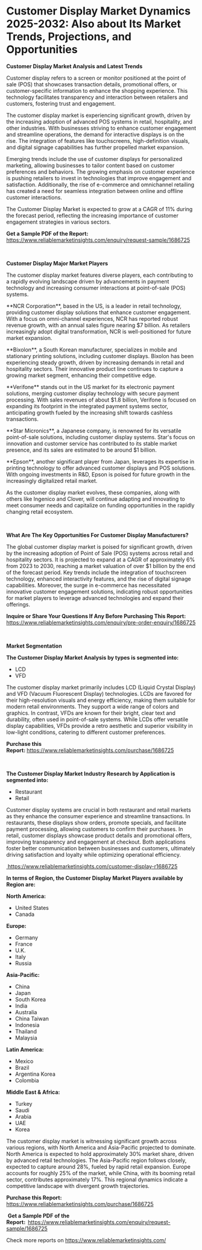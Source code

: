 <p><h1>Customer Display Market Dynamics 2025-2032: Also about Its Market Trends, Projections, and Opportunities</h1></p><p><strong>Customer Display Market Analysis and Latest Trends</strong></p>
<p><p>Customer display refers to a screen or monitor positioned at the point of sale (POS) that showcases transaction details, promotional offers, or customer-specific information to enhance the shopping experience. This technology facilitates transparency and interaction between retailers and customers, fostering trust and engagement.</p><p>The customer display market is experiencing significant growth, driven by the increasing adoption of advanced POS systems in retail, hospitality, and other industries. With businesses striving to enhance customer engagement and streamline operations, the demand for interactive displays is on the rise. The integration of features like touchscreens, high-definition visuals, and digital signage capabilities has further propelled market expansion.</p><p>Emerging trends include the use of customer displays for personalized marketing, allowing businesses to tailor content based on customer preferences and behaviors. The growing emphasis on customer experience is pushing retailers to invest in technologies that improve engagement and satisfaction. Additionally, the rise of e-commerce and omnichannel retailing has created a need for seamless integration between online and offline customer interactions.</p><p>The Customer Display Market is expected to grow at a CAGR of 11% during the forecast period, reflecting the increasing importance of customer engagement strategies in various sectors.</p></p>
<p><strong>Get a Sample PDF of the Report:&nbsp;</strong> <a href="https://www.reliablemarketinsights.com/enquiry/request-sample/1686725?utm_campaign=3064&utm_medium=2&utm_source=Github&utm_content=ia&utm_term=08042025&utm_id=customer-display">https://www.reliablemarketinsights.com/enquiry/request-sample/1686725</a></p>
<p>&nbsp;</p>
<p><strong>Customer Display Major Market Players</strong></p>
<p><p>The customer display market features diverse players, each contributing to a rapidly evolving landscape driven by advancements in payment technology and increasing consumer interactions at point-of-sale (POS) systems.</p><p>**NCR Corporation**, based in the US, is a leader in retail technology, providing customer display solutions that enhance customer engagement. With a focus on omni-channel experiences, NCR has reported robust revenue growth, with an annual sales figure nearing $7 billion. As retailers increasingly adopt digital transformation, NCR is well-positioned for future market expansion.</p><p>**Bixolon**, a South Korean manufacturer, specializes in mobile and stationary printing solutions, including customer displays. Bixolon has been experiencing steady growth, driven by increasing demands in retail and hospitality sectors. Their innovative product line continues to capture a growing market segment, enhancing their competitive edge.</p><p>**Verifone** stands out in the US market for its electronic payment solutions, merging customer display technology with secure payment processing. With sales revenues of about $1.8 billion, Verifone is focused on expanding its footprint in the integrated payment systems sector, anticipating growth fueled by the increasing shift towards cashless transactions.</p><p>**Star Micronics**, a Japanese company, is renowned for its versatile point-of-sale solutions, including customer display systems. Star's focus on innovation and customer service has contributed to its stable market presence, and its sales are estimated to be around $1 billion.</p><p>**Epson**, another significant player from Japan, leverages its expertise in printing technology to offer advanced customer displays and POS solutions. With ongoing investments in R&D, Epson is poised for future growth in the increasingly digitalized retail market.</p><p>As the customer display market evolves, these companies, along with others like Ingenico and Clover, will continue adapting and innovating to meet consumer needs and capitalize on funding opportunities in the rapidly changing retail ecosystem.</p></p>
<p>&nbsp;</p>
<p><strong>What Are The Key Opportunities For Customer Display Manufacturers?</strong></p>
<p><p>The global customer display market is poised for significant growth, driven by the increasing adoption of Point of Sale (POS) systems across retail and hospitality sectors. It is projected to expand at a CAGR of approximately 6% from 2023 to 2030, reaching a market valuation of over $1 billion by the end of the forecast period. Key trends include the integration of touchscreen technology, enhanced interactivity features, and the rise of digital signage capabilities. Moreover, the surge in e-commerce has necessitated innovative customer engagement solutions, indicating robust opportunities for market players to leverage advanced technologies and expand their offerings.</p></p>
<p><strong>Inquire or Share Your Questions If Any Before Purchasing This Report:</strong> <a href="https://www.reliablemarketinsights.com/enquiry/pre-order-enquiry/1686725?utm_campaign=3064&utm_medium=2&utm_source=Github&utm_content=ia&utm_term=08042025&utm_id=customer-display">https://www.reliablemarketinsights.com/enquiry/pre-order-enquiry/1686725</a></p>
<p>&nbsp;</p>
<p><strong>Market Segmentation</strong></p>
<p><strong>The Customer Display Market Analysis by types is segmented into:</strong></p>
<p><ul><li>LCD</li><li>VFD</li></ul></p>
<p><p>The customer display market primarily includes LCD (Liquid Crystal Display) and VFD (Vacuum Fluorescent Display) technologies. LCDs are favored for their high-resolution visuals and energy efficiency, making them suitable for modern retail environments. They support a wide range of colors and graphics. In contrast, VFDs are known for their bright, clear text and durability, often used in point-of-sale systems. While LCDs offer versatile display capabilities, VFDs provide a retro aesthetic and superior visibility in low-light conditions, catering to different customer preferences.</p></p>
<p><strong>Purchase this Report:&nbsp;</strong><a href="https://www.reliablemarketinsights.com/purchase/1686725?utm_campaign=3064&utm_medium=2&utm_source=Github&utm_content=ia&utm_term=08042025&utm_id=customer-display">https://www.reliablemarketinsights.com/purchase/1686725</a></p>
<p>&nbsp;</p>
<p><strong>The Customer Display Market Industry Research by Application is segmented into:</strong></p>
<p><ul><li>Restaurant</li><li>Retail</li></ul></p>
<p><p>Customer display systems are crucial in both restaurant and retail markets as they enhance the consumer experience and streamline transactions. In restaurants, these displays show orders, promote specials, and facilitate payment processing, allowing customers to confirm their purchases. In retail, customer displays showcase product details and promotional offers, improving transparency and engagement at checkout. Both applications foster better communication between businesses and customers, ultimately driving satisfaction and loyalty while optimizing operational efficiency.</p></p>
<p><a href="https://www.reliablemarketinsights.com/customer-display-r1686725?utm_campaign=3064&utm_medium=2&utm_source=Github&utm_content=ia&utm_term=08042025&utm_id=customer-display">&nbsp;https://www.reliablemarketinsights.com/customer-display-r1686725</a></p>
<p><strong>In terms of Region, the Customer Display Market Players available by Region are:</strong></p>
<p>
    <p> <strong> North America: </strong>
        <ul>
            <li>United States</li>
            <li>Canada</li>
        </ul>
        </p> 
    <p> <strong> Europe: </strong>
        <ul>
            <li>Germany</li>
            <li>France</li>
            <li>U.K.</li>
            <li>Italy</li>
            <li>Russia</li>
        </ul>
        </p> 
    <p> <strong> Asia-Pacific: </strong>
        <ul>
            <li>China</li>
            <li>Japan</li>
            <li>South Korea</li>
            <li>India</li>
            <li>Australia</li>
            <li>China Taiwan</li>
            <li>Indonesia</li>
            <li>Thailand</li>
            <li>Malaysia</li>
        </ul>
        </p> 
    <p> <strong> Latin America: </strong>
        <ul>
            <li>Mexico</li>
            <li>Brazil</li>
            <li>Argentina Korea</li>
            <li>Colombia</li>
        </ul>
        </p> 
    <p> <strong> Middle East & Africa: </strong>
        <ul>
            <li>Turkey</li>
            <li>Saudi</li>
            <li>Arabia</li>
            <li>UAE</li>
            <li>Korea</li>
        </ul>
    </p>
    </p>
<p><p>The customer display market is witnessing significant growth across various regions, with North America and Asia-Pacific projected to dominate. North America is expected to hold approximately 30% market share, driven by advanced retail technologies. The Asia-Pacific region follows closely, expected to capture around 28%, fueled by rapid retail expansion. Europe accounts for roughly 25% of the market, while China, with its booming retail sector, contributes approximately 17%. This regional dynamics indicate a competitive landscape with divergent growth trajectories.</p></p>
<p><strong>Purchase this Report: </strong><a href="https://www.reliablemarketinsights.com/purchase/1686725?utm_campaign=3064&utm_medium=2&utm_source=Github&utm_content=ia&utm_term=08042025&utm_id=customer-display">https://www.reliablemarketinsights.com/purchase/1686725</a></p>
<p>&nbsp;<strong>Get a Sample PDF of the Report:&nbsp;&nbsp;</strong><a href="https://www.reliablemarketinsights.com/enquiry/request-sample/1686725?utm_campaign=3064&utm_medium=2&utm_source=Github&utm_content=ia&utm_term=08042025&utm_id=customer-display">https://www.reliablemarketinsights.com/enquiry/request-sample/1686725</a></p>
<p><strong></strong></p>
<p>Check more reports on <a href="https://www.reliablemarketinsights.com/?utm_campaign=3064&utm_medium=2&utm_source=Github&utm_content=ia&utm_term=08042025&utm_id=customer-display">https://www.reliablemarketinsights.com/</a></p>